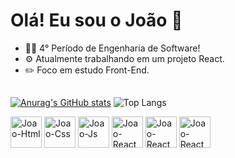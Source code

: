 # Olá! Eu sou o João 👋

- 🧑‍💻 4° Período de Engenharia de Software!
- ⚙️ Atualmente trabalhando em um projeto React.
- ✏️ Foco em estudo Front-End.
## 
<!--API dos gráficos do perfil-->
[![Anurag's GitHub stats](https://github-readme-stats.vercel.app/api?username=Joao-de-Menezes&show_icons=true&theme=dark)](https://github.com/Joao-de-Menezes/github-readme-stats)
![Top Langs](https://github-readme-stats.vercel.app/api/top-langs/?username=Joao-de-Menezes&show_progress=true&size_weight=0.5&count_weight=0.5&layout=compact&theme=dark)
<!--ícones das linguagens-->
<div>
  <img align='center' alt='Joao-Html' height='50' whidth="50" src="https://cdn.jsdelivr.net/gh/devicons/devicon/icons/html5/html5-original.svg">
  <img align='center' alt='Joao-Css' height='50' whidth="50" src="https://cdn.jsdelivr.net/gh/devicons/devicon/icons/css3/css3-original.svg">
  <img align='center' alt='Joao-Js' height='50' whidth="50" src="https://cdn.jsdelivr.net/gh/devicons/devicon/icons/javascript/javascript-original.svg">
  <img align='center' alt='Joao-React' height='50' whidth="50" src="https://cdn.jsdelivr.net/gh/devicons/devicon/icons/react/react-original.svg">
  <img align='center' alt='Joao-React' height='50' whidth="50" src="https://cdn.jsdelivr.net/gh/devicons/devicon/icons/java/java-original.svg">
  <img align='center' alt='Joao-React' height='50' whidth="50" src="https://cdn.jsdelivr.net/gh/devicons/devicon/icons/figma/figma-original.svg">
</div>
